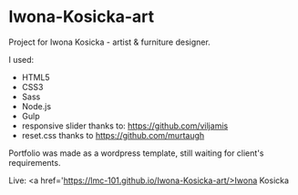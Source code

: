 # Iwona-Kosicka-art

Project for Iwona Kosicka - artist & furniture designer.

I used:

- HTML5
- CSS3
- Sass
- Node.js
- Gulp
- responsive slider thanks to: https://github.com/viljamis
- reset.css thanks to https://github.com/murtaugh

Portfolio was made as a wordpress template, still waiting for client's requirements.

Live: <a href='https://lmc-101.github.io/Iwona-Kosicka-art/>Iwona Kosicka </a>
